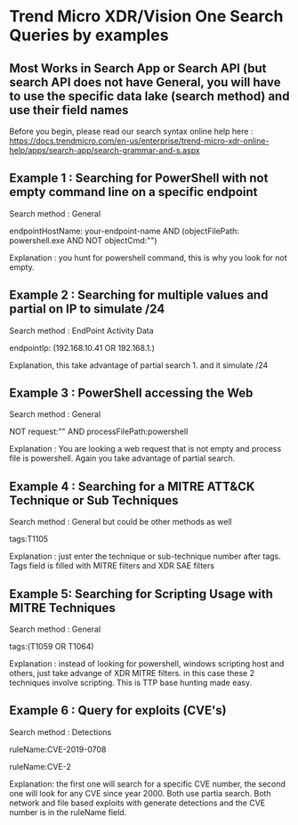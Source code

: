 # Trend Micro XDR/Vision One Search Queries by examples
## Most Works in Search App or Search API (but search API does not have General, you will have to use the specific data lake (search method) and use their field names

Before you begin, please read our search syntax online help here : https://docs.trendmicro.com/en-us/enterprise/trend-micro-xdr-online-help/apps/search-app/search-grammar-and-s.aspx

## Example 1 : Searching for PowerShell with not empty command line on a specific endpoint
Search method : General

endpointHostName: your-endpoint-name AND (objectFilePath: powershell.exe AND NOT objectCmd:"")

Explanation : you hunt for powershell command, this is why you look for not empty.

## Example 2 : Searching for multiple values and partial on IP to simulate /24
Search method : EndPoint Activity Data

endpointIp: (192.168.10.41 OR 192.168.1.)

Explanation, this take advantage of partial search 1. and it simulate /24

## Example 3 : PowerShell accessing the Web
Search method : General

NOT request:"" AND processFilePath:powershell

Explanation : You are looking a web request that is not empty and process file is powershell. Again you take advantage of partial search.

## Example 4 : Searching for a MITRE ATT&CK Technique or Sub Techniques
Search method : General but could be other methods as well

tags:T1105

Explanation : just enter the technique or sub-technique number after tags. Tags field is filled with MITRE filters and XDR SAE filters

## Example 5: Searching for Scripting Usage with MITRE Techniques
Search method : General

tags:(T1059 OR T1064)

Explanation : instead of looking for powershell, windows scripting host and others, just take advange of XDR MITRE filters. in this case these 2 techniques involve scripting. This is TTP base hunting made easy.

## Example 6 : Query for exploits (CVE's)
Search method : Detections

ruleName:CVE-2019-0708

ruleName:CVE-2

Explanation: the first one will search for a specific CVE number, the second one will look for any CVE since year 2000. Both use partia search. Both network and file based exploits with generate detections and the CVE number is in the ruleName field.
